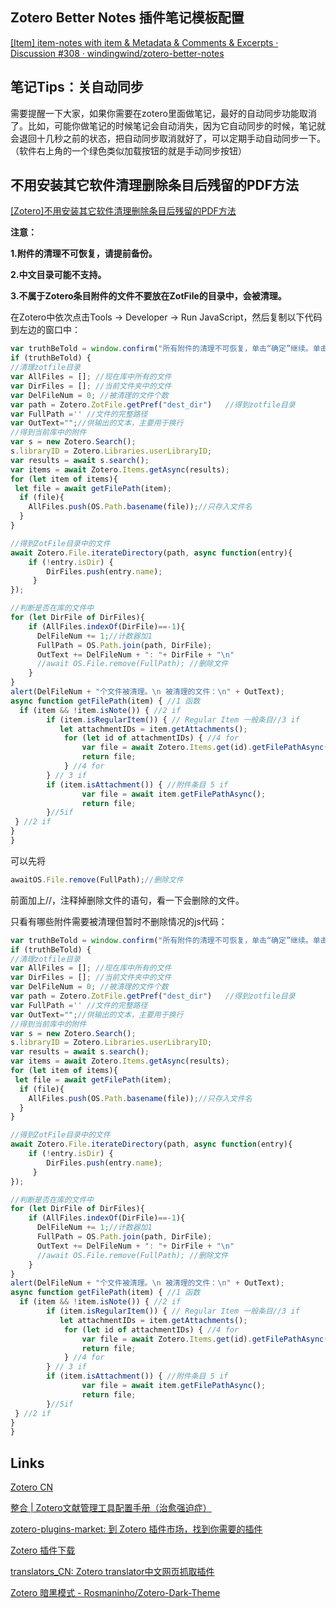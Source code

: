 ## Zotero Better Notes 插件笔记模板配置

[[Item] item-notes with item & Metadata & Comments & Excerpts · Discussion #308 · windingwind/zotero-better-notes](https://github.com/windingwind/zotero-better-notes/discussions/308)

## 笔记Tips：关自动同步

需要提醒一下大家，如果你需要在zotero里面做笔记，最好的自动同步功能取消了。比如，可能你做笔记的时候笔记会自动消失，因为它自动同步的时候，笔记就会退回十几秒之前的状态，把自动同步取消就好了，可以定期手动自动同步一下。（软件右上角的一个绿色类似加载按钮的就是手动同步按钮）

## 不用安装其它软件清理删除条目后残留的PDF方法

[[Zotero]不用安装其它软件清理删除条目后残留的PDF方法](https://zhuanlan.zhihu.com/p/356071795)

**注意：**

**1.附件的清理不可恢复，请提前备份。**

**2.中文目录可能不支持。**

**3.不属于Zotero条目附件的文件不要放在ZotFile的目录中，会被清理。**

在Zotero中依次点击Tools -> Developer -> Run JavaScript，然后复制以下代码到左边的窗口中：

```javascript
var truthBeTold = window.confirm("所有附件的清理不可恢复，单击“确定”继续。单击“取消”停止。")
if (truthBeTold) {
//清理zotfile目录
var AllFiles = []; //现在库中所有的文件
var DirFiles = []; //当前文件夹中的文件
var DelFileNum = 0; //被清理的文件个数
var path = Zotero.ZotFile.getPref("dest_dir")   //得到zotfile目录
var FullPath ='' //文件的完整路径
var OutText="";//供输出的文本，主要用于换行
//得到当前库中的附件
var s = new Zotero.Search();
s.libraryID = Zotero.Libraries.userLibraryID;
var results = await s.search();
var items = await Zotero.Items.getAsync(results);
for (let item of items){
 let file = await getFilePath(item);
  if (file){
    AllFiles.push(OS.Path.basename(file));//只存入文件名
  }
}

//得到ZotFile目录中的文件
await Zotero.File.iterateDirectory(path, async function(entry){
    if (!entry.isDir) {
        DirFiles.push(entry.name);
     }
});

//判断是否在库的文件中
for (let DirFile of DirFiles){
    if (AllFiles.indexOf(DirFile)==-1){
      DelFileNum += 1;//计数器加1
      FullPath = OS.Path.join(path, DirFile);
      OutText += DelFileNum + ": "+ DirFile + "\n" 
      //await OS.File.remove(FullPath); //删除文件
    }
}
alert(DelFileNum + "个文件被清理。\n 被清理的文件：\n" + OutText);
async function getFilePath(item) { //1 函数
  if (item && !item.isNote()) { //2 if
        if (item.isRegularItem()) { // Regular Item 一般条目//3 if 
           let attachmentIDs = item.getAttachments();
            for (let id of attachmentIDs) { //4 for
                var file = await Zotero.Items.get(id).getFilePathAsync();
                return file;
            } //4 for
        } // 3 if
        if (item.isAttachment()) { //附件条目 5 if
                var file = await item.getFilePathAsync();
                return file;
        }//5if
 } //2 if
} 
}
```

可以先将

```javascript
awaitOS.File.remove(FullPath);//删除文件
```

前面加上//，注释掉删除文件的语句，看一下会删除的文件。

只看有哪些附件需要被清理但暂时不删除情况的js代码：

```javascript
var truthBeTold = window.confirm("所有附件的清理不可恢复，单击“确定”继续。单击“取消”停止。")
if (truthBeTold) {
//清理zotfile目录
var AllFiles = []; //现在库中所有的文件
var DirFiles = []; //当前文件夹中的文件
var DelFileNum = 0; //被清理的文件个数
var path = Zotero.ZotFile.getPref("dest_dir")   //得到zotfile目录
var FullPath ='' //文件的完整路径
var OutText="";//供输出的文本，主要用于换行
//得到当前库中的附件
var s = new Zotero.Search();
s.libraryID = Zotero.Libraries.userLibraryID;
var results = await s.search();
var items = await Zotero.Items.getAsync(results);
for (let item of items){
 let file = await getFilePath(item);
  if (file){
    AllFiles.push(OS.Path.basename(file));//只存入文件名
  }
}

//得到ZotFile目录中的文件
await Zotero.File.iterateDirectory(path, async function(entry){
    if (!entry.isDir) {
        DirFiles.push(entry.name);
     }
});

//判断是否在库的文件中
for (let DirFile of DirFiles){
    if (AllFiles.indexOf(DirFile)==-1){
      DelFileNum += 1;//计数器加1
      FullPath = OS.Path.join(path, DirFile);
      OutText += DelFileNum + ": "+ DirFile + "\n" 
      //await OS.File.remove(FullPath); //删除文件
    }
}
alert(DelFileNum + "个文件被清理。\n 被清理的文件：\n" + OutText);
async function getFilePath(item) { //1 函数
  if (item && !item.isNote()) { //2 if
        if (item.isRegularItem()) { // Regular Item 一般条目//3 if 
           let attachmentIDs = item.getAttachments();
            for (let id of attachmentIDs) { //4 for
                var file = await Zotero.Items.get(id).getFilePathAsync();
                return file;
            } //4 for
        } // 3 if
        if (item.isAttachment()) { //附件条目 5 if
                var file = await item.getFilePathAsync();
                return file;
        }//5if
 } //2 if
} 
}
```

## Links

[Zotero CN](https://zotero-cn.github.io/)

[整合 | Zotero文献管理工具配置手册（治愈强迫症）](https://zhuanlan.zhihu.com/p/371968761)

[zotero-plugins-market: 到 Zotero 插件市场，找到你需要的插件](https://gitee.com/qnscholar/zotero-plugins-market)

[Zotero 插件下载](https://zotero-chinese.gitee.io/zotero-plugins/#/)

[translators_CN: Zotero translator中文网页抓取插件](https://github.com/l0o0/translators_CN)

[Zotero 暗黑模式 - Rosmaninho/Zotero-Dark-Theme](https://github.com/Rosmaninho/Zotero-Dark-Theme)
